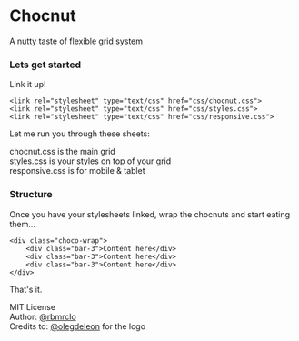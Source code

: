 Chocnut
=======

A nutty taste of flexible grid system

<h3> Lets get started </h3>


Link it up!

```
<link rel="stylesheet" type="text/css" href="css/chocnut.css">
<link rel="stylesheet" type="text/css" href="css/styles.css">
<link rel="stylesheet" type="text/css" href="css/responsive.css">
```

Let me run you through these sheets:

chocnut.css is the main grid
<br/>
styles.css is your styles on top of your grid
<br/>
responsive.css is for mobile & tablet

<h3> Structure </h3>

Once you have your stylesheets linked, wrap the chocnuts and start eating them...

```
<div class="choco-wrap">
    <div class="bar-3">Content here</div>
    <div class="bar-3">Content here</div>
    <div class="bar-3">Content here</div>
</div>
```

That's it.

MIT License
<br/>
Author: [@rbmrclo]
<br/>
Credits to: [@olegdeleon] for the logo

[@olegdeleon]: http://www.twitter.com/olegdeleon
[@rbmrclo]: http://www.twitter.com/rbmrclo
